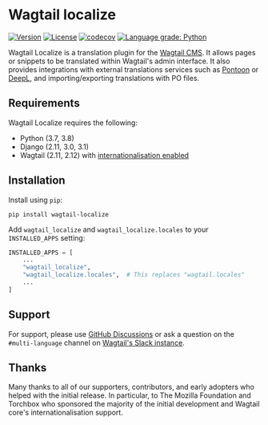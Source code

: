 # Wagtail localize

<!--content-start-->

[![Version](https://img.shields.io/pypi/v/wagtail-localize.svg?style=flat)](https://pypi.python.org/pypi/wagtail-localize/)
[![License](https://img.shields.io/badge/license-BSD-blue.svg?style=flat)](https://opensource.org/licenses/BSD-3-Clause)
[![codecov](https://img.shields.io/codecov/c/github/wagtail/wagtail-localize?style=flat)](https://codecov.io/gh/wagtail/wagtail-localize)
[![Language grade: Python](https://img.shields.io/lgtm/grade/python/g/wagtail/wagtail-localize.svg?logo=lgtm&logoWidth=18&style=flat)](https://lgtm.com/projects/g/wagtail/wagtail-localize/context:python)

Wagtail Localize is a translation plugin for the [Wagtail CMS](https://wagtail.io). It allows pages or snippets to be translated within Wagtail's admin interface. It also provides integrations with external translations services such as [Pontoon](https://pontoon.mozilla.org/) or [DeepL](https://www.deepl.com/), and importing/exporting translations with PO files.

## Requirements

Wagtail Localize requires the following:

 - Python (3.7, 3.8)
 - Django (2.11, 3.0, 3.1)
 - Wagtail (2.11, 2.12) with [internationalisation enabled](https://docs.wagtail.io/en/stable/advanced_topics/i18n.html#configuration)

## Installation

Install using ``pip``:

```shell
pip install wagtail-localize
```

Add ``wagtail_localize`` and ``wagtail_localize.locales`` to your ``INSTALLED_APPS`` setting:

```python
INSTALLED_APPS = [
    ...
    "wagtail_localize",
    "wagtail_localize.locales",  # This replaces "wagtail.locales"
    ...
]
```

## Support

For support, please use [GitHub Discussions](https://github.com/wagtail/wagtail-localize/discussions) or ask a question on the ``#multi-language`` channel on [Wagtail's Slack instance](https://wagtail.io/slack/).

## Thanks

Many thanks to all of our supporters, contributors, and early adopters who helped with the initial release. In particular, to The Mozilla Foundation and Torchbox who sponsored the majority of the initial development and Wagtail core's internationalisation support.

<!--content-end-->
